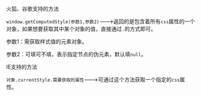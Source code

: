 火狐、谷歌支持的方法

`window.getComputedStyle(参数1,参数2)`--->返回的是包含着所有`css`属性的一个对象，如果想要获取其中某个对象的值，直接通过`.`的方式即可。

参数1：需获取样式值的元素对象。

参数2：可填可不填，表示指定节点的伪元素，默认填`null`。



IE支持的方法

`对象.currentStyle.需要获取的属性`--->可通过这个方法获取一个指定的`css`属性。

